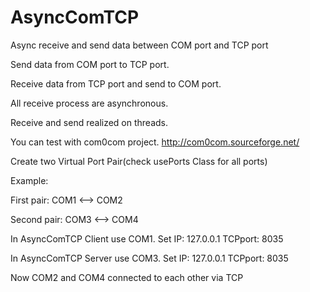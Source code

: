# AsyncComTCP
Async receive and send data between COM port and TCP port

Send data from COM port to TCP port.

Receive data from TCP port and send to COM port.

All receive process are asynchronous.

Receive and send realized on threads.

You can test with com0com project. http://com0com.sourceforge.net/

Create two Virtual Port Pair(check usePorts Class for all ports)

Example:

First pair: COM1 <--> COM2

Second pair: COM3 <--> COM4

In AsyncComTCP Client use COM1. 
Set IP: 127.0.0.1 
TCPport: 8035

In AsyncComTCP Server use COM3. 
Set IP: 127.0.0.1 
TCPport: 8035

Now COM2 and COM4 connected to each other via TCP
